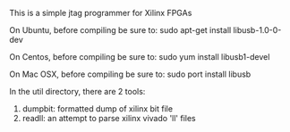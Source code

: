 

This is a simple jtag programmer for Xilinx FPGAs

On Ubuntu, before compiling be sure to:
    sudo apt-get install libusb-1.0-0-dev

On Centos, before compiling be sure to:
    sudo yum install libusb1-devel

On Mac OSX, before compiling be sure to:
    sudo port install libusb


In the util directory, there are 2 tools:
   1) dumpbit: formatted dump of xilinx bit file
   2) readll: an attempt to parse xilinx vivado 'll' files


